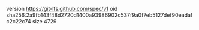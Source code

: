 version https://git-lfs.github.com/spec/v1
oid sha256:2a9fb143f48d2720d1400a93986902c537f9a0f7eb5127def90eadafc2c22c74
size 4729
